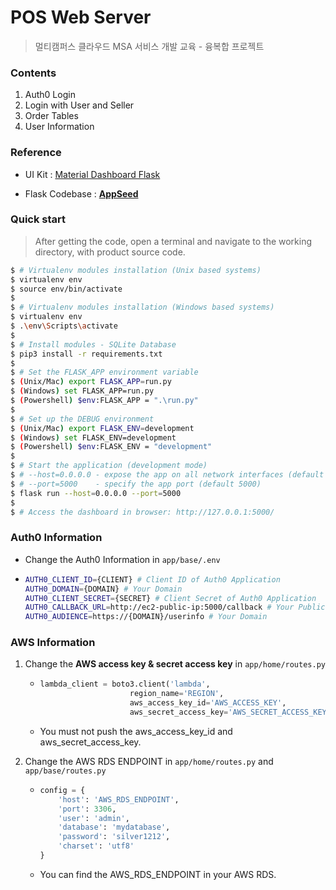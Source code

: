 # POS Web Server

> 멀티캠퍼스 클라우드 MSA 서비스 개발 교육 - 융복합 프로젝트



### Contents

1. Auth0 Login
2. Login with User and Seller
3. Order Tables
4. User Information



### Reference

- UI Kit : [Material Dashboard Flask](https://www.creative-tim.com/product/material-dashboard-flask)

- Flask Codebase : **[AppSeed](https://appseed.us/)**



### Quick start

> After getting the code, open a terminal and navigate to the working directory, with product source code.

```bash
$ # Virtualenv modules installation (Unix based systems)
$ virtualenv env
$ source env/bin/activate
$
$ # Virtualenv modules installation (Windows based systems)
$ virtualenv env
$ .\env\Scripts\activate
$
$ # Install modules - SQLite Database
$ pip3 install -r requirements.txt
$
$ # Set the FLASK_APP environment variable
$ (Unix/Mac) export FLASK_APP=run.py
$ (Windows) set FLASK_APP=run.py
$ (Powershell) $env:FLASK_APP = ".\run.py"
$
$ # Set up the DEBUG environment
$ (Unix/Mac) export FLASK_ENV=development
$ (Windows) set FLASK_ENV=development
$ (Powershell) $env:FLASK_ENV = "development"
$
$ # Start the application (development mode)
$ # --host=0.0.0.0 - expose the app on all network interfaces (default 127.0.0.1)
$ # --port=5000    - specify the app port (default 5000)  
$ flask run --host=0.0.0.0 --port=5000
$
$ # Access the dashboard in browser: http://127.0.0.1:5000/
```



### Auth0 Information

- Change the Auth0 Information in `app/base/.env`

- ```bash
  AUTH0_CLIENT_ID={CLIENT} # Client ID of Auth0 Application 
  AUTH0_DOMAIN={DOMAIN} # Your Domain
  AUTH0_CLIENT_SECRET={SECRET} # Client Secret of Auth0 Application
  AUTH0_CALLBACK_URL=http://ec2-public-ip:5000/callback # Your Public IP address
  AUTH0_AUDIENCE=https://{DOMAIN}/userinfo # Your Domain
  ```



### AWS Information

1. Change the **AWS access key & secret access key** in `app/home/routes.py`

   - ```python
     lambda_client = boto3.client('lambda',
                         region_name='REGION',
                         aws_access_key_id='AWS_ACCESS_KEY',
                         aws_secret_access_key='AWS_SECRET_ACCESS_KEY')
     ```

   - You must not push the aws_access_key_id and aws_secret_access_key.

2. Change the AWS RDS ENDPOINT in `app/home/routes.py` and `app/base/routes.py`

   - ```python
     config = {
         'host': 'AWS_RDS_ENDPOINT',
         'port': 3306,
         'user': 'admin',
         'database': 'mydatabase',
         'password': 'silver1212',
         'charset': 'utf8'
     }
     ```

   - You can find the AWS_RDS_ENDPOINT in your AWS RDS.



